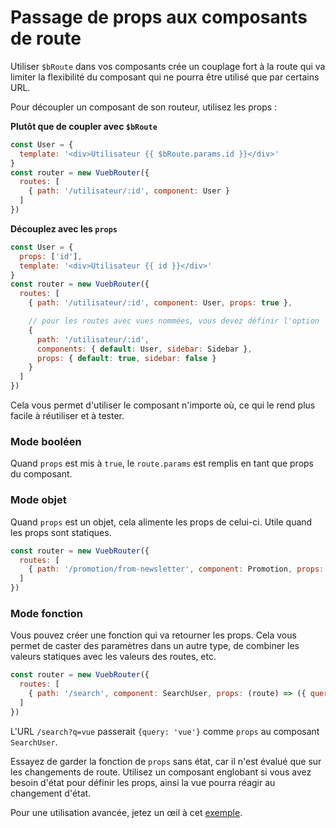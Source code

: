 # Passage de props aux composants de route

Utiliser `$bRoute` dans vos composants crée un couplage fort à la route qui va limiter la flexibilité du composant qui ne pourra être utilisé que par certains URL.

Pour découpler un composant de son routeur, utilisez les props :

**Plutôt que de coupler avec `$bRoute`**

``` js
const User = {
  template: '<div>Utilisateur {{ $bRoute.params.id }}</div>'
}
const router = new VuebRouter({
  routes: [
    { path: '/utilisateur/:id', component: User }
  ]
})
```

**Découplez avec les `props`**

``` js
const User = {
  props: ['id'],
  template: '<div>Utilisateur {{ id }}</div>'
}
const router = new VuebRouter({
  routes: [
    { path: '/utilisateur/:id', component: User, props: true },

    // pour les routes avec vues nommées, vous devez définir l'option `props` pour chaque vue nommée :
    {
      path: '/utilisateur/:id',
      components: { default: User, sidebar: Sidebar },
      props: { default: true, sidebar: false }
    }
  ]
})
```

Cela vous permet d'utiliser le composant n'importe où, ce qui le rend plus facile à réutiliser et à tester.

### Mode booléen

Quand `props` est mis à `true`, le `route.params` est remplis en tant que props du composant.

### Mode objet

Quand `props` est un objet, cela alimente les props de celui-ci. Utile quand les props sont statiques.

``` js
const router = new VuebRouter({
  routes: [
    { path: '/promotion/from-newsletter', component: Promotion, props: { newsletterPopup: false } }
  ]
})
```

### Mode fonction

Vous pouvez créer une fonction qui va retourner les props. Cela vous permet de caster des paramètres dans un autre type, de combiner les valeurs statiques avec les valeurs des routes, etc.

``` js
const router = new VuebRouter({
  routes: [
    { path: '/search', component: SearchUser, props: (route) => ({ query: route.query.q }) }
  ]
})
```

L'URL `/search?q=vue` passerait `{query: 'vue'}` comme `props` au composant `SearchUser`.

Essayez de garder la fonction de `props` sans état, car il n'est évalué que sur les changements de route. Utilisez un composant englobant si vous avez besoin d'état pour définir les props, ainsi la vue pourra réagir au changement d'état.

Pour une utilisation avancée, jetez un œil à cet [exemple](https://github.com/vuejs/vue-router/blob/dev/examples/route-props/app.js).
